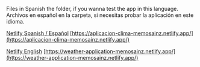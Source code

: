 Files in Spanish the folder, if you wanna test the app in this language.
Archivos en español en la carpeta, si necesitas probar la aplicación en este idioma.


[Netlify Spanish / Español](https://aplicacion-clima-memosainz.netlify.app/)
[https://aplicacion-clima-memosainz.netlify.app/](https://aplicacion-clima-memosainz.netlify.app/)

[Netlify English](https://weather-application-memosainz.netlify.app/)
[https://weather-application-memosainz.netlify.app/](https://weather-application-memosainz.netlify.app/)
